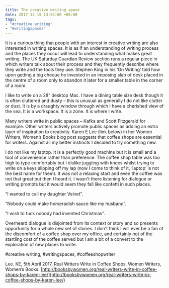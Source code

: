 ```yaml
---
title: The creative writing space
date: 2017-12-15 13:52:00 +00:00
tags:
- "#creative writing"
- "#writingspaces"
---
```


It is a curious thing that people with an interest in creative writing are also interested in writing spaces.  It is as if an understanding of writing process and the places they occur will lead to understanding what makes great writing. The UK Saturday Guardian Review section runs a regular piece in which writers talk about their process and they frequently describe where they write and the tools they use.  Stephen King in his ‘On Writing’ told how upon getting a big cheque he invested in an imposing slab of desk placed in the centre of a room only to abandon it later for a smaller table in the corner of a room.  

I like to write on a 28” desktop Mac.  I have a dining table size desk though it is often cluttered and dusty – this is unusual as generally I do not like clutter or dust. It is by a draughty window through which I have a cherished view of the sea.  It is a workspace. It is a zone.  It is where I write.  

Many writers write in public spaces – Kafka and Scott Fitzgerald for example.  Other writers actively promote public spaces as adding an extra layer of inspiration to creativity. Karen E Lee (link below) in her Women Writers, Women’s Books blog post suggests that coffee shops are essential for writers. Against all my better instincts I decided to try something new.
  
I do not like my laptop.  It is a perfectly good machine but it is small and a tool of convenience rather than preference.  The coffee shop table was too high to type comfortably but I dislike juggling with knees whilst trying to write on a keys slipping off my lap (now I come to think of it, ‘laptop’ is not the best name for them). It was not a relaxing start and even the coffee was not that great but then I heard it.  I wasn't there listening for dialogue or writing prompts but it would seem they fall like confetti in such places.    

“I wanted to call my daughter Velvet”.

“Nobody could make horseradish sauce like my husband”.

“I wish to fuck nobody had invented Christmas”.

Overheard dialogue is disjointed from its context or story and so presents opportunity for a whole new set of stories.  I don't think I will ever be a fan of the discomfort of a coffee shop over my office, and certainly not of the startling cost of the coffee served but I am a bit of a convert to the exploration of new places to write. 

#creative writing, #writingspaces, #coffeeshopwriter


Lee. KE, 5th April 2017, Real Writers Write in Coffee Shops.  Women Writers, Women’s Books. [http://booksbywomen.org/real-writers-write-in-coffee-shops-by-karen-lee/](http://booksbywomen.org/real-writers-write-in-coffee-shops-by-karen-lee/)


